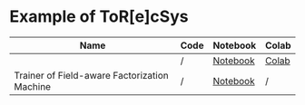 # Example of ToR[e]cSys

| Name | Code | Notebook | Colab |
| ---- | ---- | -------- | ----- |
|  | / | [Notebook](notebook/Example-0-Training-a-Matrix-Factorization-in-torecsys.ipynb) | [Colab](https://drive.google.com/open?id=1AKHHtX1slTsBVj0Ct7zUnUb4Kpg27vbP) |
| Trainer of Field-aware Factorization Machine | / | [Notebook](notebook/Trainer%20of%20Field-aware%20Factorization%20Machine.ipynb) | / |

